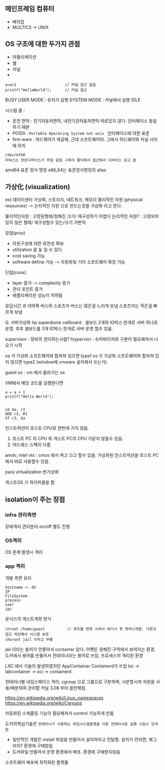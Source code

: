 
## 메인프레임 컴퓨터
- 배치잡
- MULTICS -> UNIX 

##  OS 구조에 대한 두가지 관점
- 어플리케이션
- 쉘
- 커널
 - 
 ```
 a=a+1                      // 커널 접근 없음
 printf("HelloWorld");      // 커널 접근
 ```
 BUSY
  USER MODE : 유저가 실행
  SYSTEM MODE : 커널에서 실행
 IDLE

시스템 콜 : 

- 운전 면허 : 전기자동차면허, 내연기관자동차면허 따로있지 않다. 인터페이스 동일하기 때문
- POSIX : `Portable Operating System not unix ` 인터페이스에 대한 표준
- firm ware : 하드웨어가 제공해, 근데 소프트웨어야.  그래서 하드웨어와 커널 사이에 위치

```
/dev/eth0
리눅스는 모든디바이스가 파일 같음 그래서 폴더에서 접근해서 디바이스 읽고 씀
```

amd64 표준 정식 명칭
x86_64는 표준정식명칭의 alias


## 가상化 (visualization)
ex) 데이터센터 가상화, 스토리지, 네트워크, 메모리
물리적인 자원 (physical resources) -> 논리적인 자원 으로 만드는것을 가상화 라고 한다.

물리적인자원
 : 고정된형태/정해진 크기/ 재구성하기 어렵다
논리적인 자원?
 : 고정되어 있지 않은 형태/ 재구성할수 있는/크기 가변적

 장점(pros)
 - 자원구성에 대한 유연성 확보
 - utilization 을 높 일 수 있다
 - cost saving 가능
 - software define 가능 -> 자동화및 기타 소프트웨어 확장 가능

 단점(cons)
 - layer 증가 -> complexity 증가
 - 관리 포인트 증가
 - 애플리케이션 성능이 저하됨

응답시간 과 대여폭
 버스와 스포츠카
 버스는 많은걸 느리게 보냄
 스포츠카는 적은걸 빠르게 보냄


Q. 서버가상화
 hp superdome cellboard . 셀보드 2개와 IO박스 한개로 서버 하나로 운영. 추후 셀보드를 3개 IO박스 한개로 서버 운영 할수 있음.



supervisor : 장비의 관리하는사람?
hiypervior : 슈퍼바이저와 구분이 필요해져서 나오기 시작

os 가 가상화 소프트웨어와 합쳐져 있으면 type1
os 가 가상화 소프트웨어와 합쳐져 있지 않으면 type2 (window에 vmware 설치해서 쓰는거)

guest os : vm 에서 올라가는 os


VM에서 해당 코드를 실행한다면
```
a = a + 1
printf("Hello World");


LD $a, r3
ADD r3, #1
ST r3, $a
```

인스트럭션이 호스트 CPU로 한번에 가지 않음. 
1. 호스트 PC 의 CPU 와 게스트 PC의 CPU 가같지 않을수 있음.
2. 어드레스 스펙이 다름

amdv, intel vtx : cmos 에서 켜고 끄고 할수 있음. 가상화된 인스트럭션을 호스트 PC에서 바로 사용할수 있음.


para virtualization
반가상화


게스트OS 가 하이퍼콜을 함


## isolation이 주는 장점
### infra 관리측면
장애격리
관리분리
on/off 별도 진행
### OS격리
OS 문제 발생시 격리
### app 격리
개발 측면 유리


```
hostname <- OS
IP
FileSystem
process
user
ipc
```


유닉스의 게스트계정 방식
```
chroot /home/guest          // 루트를 변경 시켜서 여기서 못 벗어나게함. 다른곳 접근 차단해서 시스템 보호
choroot jail 이라고 부름
```

jail 이라는 용어가 안좋아서 container 았다. 어쨋든 정해진 구역에서 보여지는 환경. 도커에서 용어를 만들어서 컨테이너라는 용어로 쓰임. 프로세스의 격리된 환경

LXC 에서 기술이 발생하였지만 AppContainer Containerd가 쓰임
lxc -> labcontainer -> oci -> containerd

컨테이너별 네임스페이스 격리, cgroup 으로 그룹으로 구분하며, 시분할시켜 자원을 사용/배분하여 관리함
커널 3.08 부터 쓸만해짐.


https://en.wikipedia.org/wiki/Linux_namespaces
https://en.wikipedia.org/wiki/Cgroups

차등화된 스케쥴링 기능이 필요해져서 control 가능하게 만듦

도커의핵심기술은
`컨테이너가 사용하는 파일시스템환경을 다른 컨테이너로 실행 시킬수 있게함`


- 일반적인 개발은 install 파일을 만들어서 설치하라고 전달함. 설치가 안되면, 왜그러지? 환경에 구애받음
- 도커파일 만들어서 운영 환경에서 배포. 환경에 구애받지않음

소프트웨어 배포에 최적화된 플랫폼
